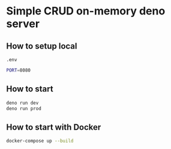 # Simple CRUD on-memory deno server

## How to setup local
`.env`

```sh
PORT=8080
```

## How to start
```sh
deno run dev
deno run prod
```

## How to start with Docker
```sh
docker-compose up --build 
```
